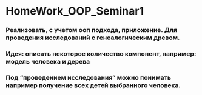 # HomeWork_OOP_Seminar1
### Реализовать, с учетом ооп подхода, приложение. Для проведения исследований с генеалогическим древом. 
### Идея: описать некоторое количество компонент, например: модель человека и дерева 
### Под “проведением исследования” можно понимать например получение всех детей выбранного человека.
